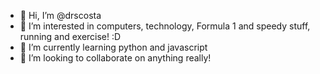 - 👋 Hi, I’m @drscosta
- 👀 I’m interested in computers, technology, Formula 1 and speedy stuff, running and exercise! :D
- 🌱 I’m currently learning python and javascript
- 💞️ I’m looking to collaborate on anything really!

<!---
drscosta/drscosta is a ✨ special ✨ repository because its `README.md` (this file) appears on your GitHub profile.
You can click the Preview link to take a look at your changes.
--->
